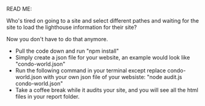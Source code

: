 READ ME:

Who's tired on going to a site and select different pathes and waiting for the site to load the lighthouse information for their site?

Now you don't have to do that anymore.

* Pull the code down and run "npm install"
* Simply create a json file for your website, an example would look like "condo-world.json"
* Run the following command in your terminal except replace condo-world.json with your own json file of your websiste:
    "node audit.js condo-world.json"
* Take a coffee break while it audits your site, and you will see all the html files in your report folder.
